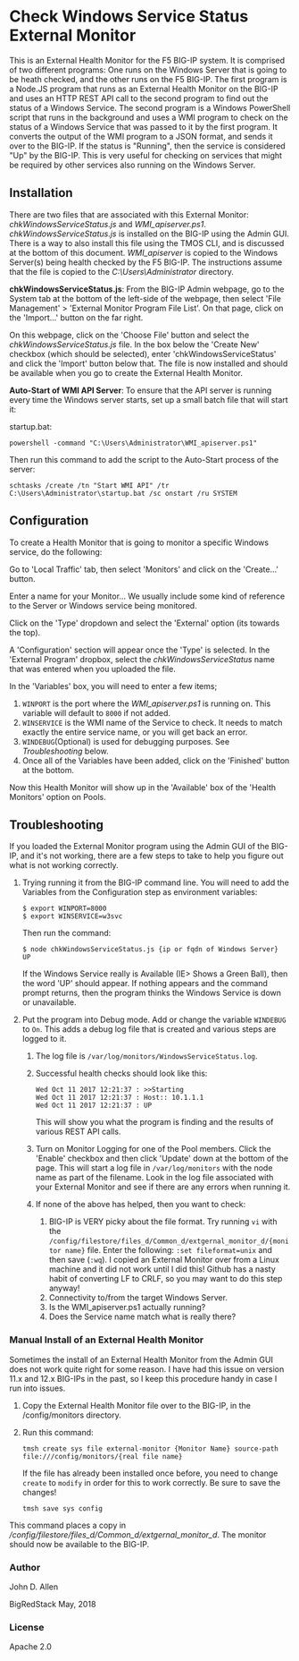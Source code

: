 # Check Windows Service Status External Monitor

This is an External Health Monitor for the F5 BIG-IP system. It is comprised of two different programs:  One runs on the Windows Server that is going to be heath checked, and the other runs on the F5 BIG-IP. The first program is a Node.JS program that runs as an External Health Monitor on the BIG-IP and uses an HTTP REST API call to the second program to find out the status of a Windows Service. The second program is a Windows PowerShell script that runs in the background and uses a WMI program to check on the status of a Windows Service that was passed to it by the first program. It converts the output of the WMI program to a JSON format, and sends it over to the BIG-IP.  If the status is "Running", then the service is considered "Up" by the BIG-IP.  This is very useful for checking on services that might be required by other services also running on the Windows Server.


## Installation

There are two files that are associated with this External Monitor:  *chkWindowsServiceStatus.js* and *WMI_apiserver.ps1*. *chkWindowsServiceStatus.js* is installed on the BIG-IP using the Admin GUI.  There is a way to also install this file using the TMOS CLI, and is discussed at the bottom of this document.  *WMI_apiserver* is copied to the Windows Server(s) being health checked by the F5 BIG-IP.  The instructions assume that the file is copied to the *C:\Users\Administrator* directory.

**chkWindowsServiceStatus.js**: From the BIG-IP Admin webpage, go to the System tab at the bottom of the left-side of the webpage, then select 'File Management' > 'External Monitor Program File List'.  On that page, click on the 'Import...' button on the far right.

On this webpage, click on the 'Choose File' button and select the *chkWindowsServiceStatus.js* file. In the box below the 'Create New' checkbox (which should be selected), enter 'chkWindowsServiceStatus' and click the 'Import' button below that.  The file is now installed and should be available when you go to create the External Health Monitor.

**Auto-Start of WMI API Server**:  To ensure that the API server is running every time the Windows server starts, set up a small batch file that will start it:

startup.bat:

```
powershell -command "C:\Users\Administrator\WMI_apiserver.ps1"
```

Then run this command to add the script to the Auto-Start process of the server:

```
schtasks /create /tn "Start WMI API" /tr C:\Users\Administrator\startup.bat /sc onstart /ru SYSTEM
```


## Configuration

To create a Health Monitor that is going to monitor a specific Windows service, do the following:

Go to 'Local Traffic' tab, then select 'Monitors' and click on the 'Create...' button.

Enter a name for your Monitor... We usually include some kind of reference to the Server or Windows service being monitored.  

Click on the 'Type' dropdown and select the 'External' option (its towards the top).

A 'Configuration' section will appear once the 'Type' is selected. In the 'External Program' dropbox, select the *chkWindowsServiceStatus* name that was entered when you uploaded the file.

In the 'Variables' box, you will need to enter a few items;

1. `WINPORT` is the port where the *WMI_apiserver.ps1* is running on. This variable will default to `8000` if not added.
2. `WINSERVICE` is the WMI name of the Service to check. It needs to match exactly the entire service name, or you will get back an error.
3. `WINDEBUG`(Optional) is used for debugging purposes. See _Troubleshooting_ below.
4. Once all of the Variables have been added, click on the 'Finished' button at the bottom.

Now this Health Monitor will show up in the 'Available' box of the 'Health Monitors' option on Pools.

## Troubleshooting

If you loaded the External Monitor program using the Admin GUI of the BIG-IP, and it's not working, there are a few steps to take to help you figure out what is not working correctly.

1. Trying running it from the BIG-IP command line.  You will need to add the Variables from the Configuration step as environment variables:

   ```
   $ export WINPORT=8000
   $ export WINSERVICE=w3svc
   ```

   Then run the command:

   ```
   $ node chkWindowsServiceStatus.js {ip or fqdn of Windows Server}
   UP
   ```

   If the Windows Service really is Available (IE> Shows a Green Ball), then the word 'UP' should appear. If nothing appears and the command prompt returns, then the program thinks the Windows Service is down or unavailable.

2. Put the program into Debug mode.  Add or change the variable `WINDEBUG` to `On`.  This adds a debug log file that is created and various steps are logged to it.

   1. The log file is `/var/log/monitors/WindowsServiceStatus.log`.

   2. Successful health checks should look like this:

      ```
      Wed Oct 11 2017 12:21:37 : >>Starting
      Wed Oct 11 2017 12:21:37 : Host:: 10.1.1.1
      Wed Oct 11 2017 12:21:37 : UP
      ```

      This will show you what the program is finding and the results of various REST API calls.

   3. Turn on Monitor Logging for one of the Pool members.  Click the 'Enable' checkbox and then click 'Update' down at the bottom of the page.  This will start a log file in ``/var/log/monitors`` with the node name as part of the filename.  Look in the log file associated with your External Monitor and see if there are any errors when running it.

   4. If none of the above has helped, then you want to check:

      1. BIG-IP is VERY picky about the file format. Try running ``vi`` with the ``/config/filestore/files_d/Common_d/extgernal_monitor_d/{monitor name}`` file. Enter the following:  ``:set fileformat=unix`` and then save (``:wq``).  I copied an External Monitor over from a Linux machine and it did not work until I did this!  Github has a nasty habit of converting LF to CRLF, so you may want to do this step anyway!
      2. Connectivity to/from the target Windows Server.
      3. Is the WMI_apiserver.ps1 actually running?
      4. Does the Service name match what is really there?

### Manual Install of an External Health Monitor

Sometimes the install of an External Health Monitor from the Admin GUI does not work quite right for some reason.  I have had this issue on version 11.x and 12.x BIG-IPs in the past, so I keep this procedure handy in case I run into issues.

1.  Copy the External Health Monitor file over to the BIG-IP, in the /config/monitors directory.

2.  Run this command:

    ```
    tmsh create sys file external-monitor {Monitor Name} source-path file:///config/monitors/{real file name}
    ```

    If the file has already been installed once before, you need to change `create` to `modify` in order for this to work correctly.
    Be sure to save the changes!

    ```
    tmsh save sys config
    ```

This command places a copy in _/config/filestore/files_d/Common_d/extgernal_monitor_d_. The monitor should now be available to the BIG-IP.

### Author

John D. Allen

BigRedStack
May, 2018

### License

Apache 2.0
